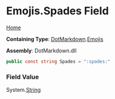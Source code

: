 # Emojis\.Spades Field

[Home](../../../README.md)

**Containing Type**: [DotMarkdown](../../README.md)\.[Emojis](../README.md)

**Assembly**: DotMarkdown\.dll

```csharp
public const string Spades = ":spades:"
```

### Field Value

System\.[String](https://docs.microsoft.com/en-us/dotnet/api/system.string)